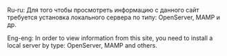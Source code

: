 Ru-ru: 
Для того чтобы просмотреть информацию с данного сайт требуется установка локального сервера по типу: OpenServer, MAMP и др.

Eng-eng: 
In order to view information from this site, you need to install a local server by type: OpenServer, MAMP and others.

